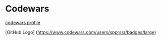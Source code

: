 # Codewars

[codewars profile](https://www.codewars.com/users/spprssr)

[GitHub Logo] (https://www.codewars.com/users/spprssr/badges/large)
